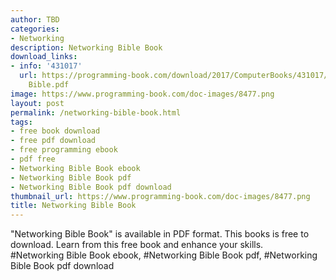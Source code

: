 ```yaml
---
author: TBD
categories:
- Networking
description: Networking Bible Book
download_links:
- info: '431017'
  url: https://programming-book.com/download/2017/ComputerBooks/431017/Networking
    Bible.pdf
image: https://www.programming-book.com/doc-images/8477.png
layout: post
permalink: /networking-bible-book.html
tags:
- free book download
- free pdf download
- free programming ebook
- pdf free
- Networking Bible Book ebook
- Networking Bible Book pdf
- Networking Bible Book pdf download
thumbnail_url: https://www.programming-book.com/doc-images/8477.png
title: Networking Bible Book
---
```


 
<div class="item-desc text-justify">
  "Networking Bible Book" is available in PDF format. This books is free to download. Learn from this free book and enhance your skills.
  <br>
  #Networking Bible Book ebook, #Networking Bible Book pdf, #Networking Bible Book pdf download
</div>